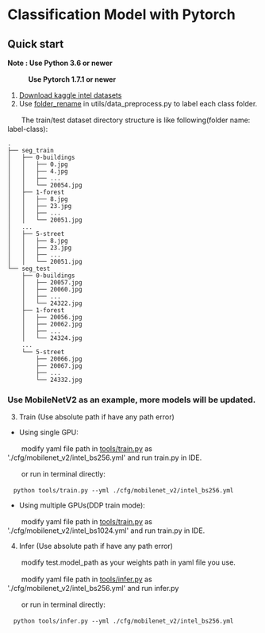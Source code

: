 # Classification Model with Pytorch

## Quick start
**Note : Use Python 3.6 or newer**

　　　**Use Pytorch 1.7.1 or newer**

1. [Download kaggle intel datasets](https://www.kaggle.com/puneet6060/intel-image-classification)
2. Use [folder_rename](https://github.com/Gakkkkkki/Classification_Lorenzo/tree/master/utils/data_preprocess.py) in utils/data_preprocess.py to label each class folder.

　　The train/test dataset directory structure is like following(folder name: label-class):
```
.
├── seg_train
│   ├── 0-buildings
│   │   ├── 0.jpg
│   │   ├── 4.jpg
│   │   ├── ...
│   │   └── 20054.jpg
│   ├── 1-forest
│   │   ├── 8.jpg
│   │   ├── 23.jpg
│   │   ├── ...
│   │   └── 20051.jpg
│   ...
│   ├── 5-street
│   │   ├── 8.jpg
│   │   ├── 23.jpg
│   │   ├── ...
│   │   └── 20051.jpg
└── seg_test
    ├── 0-buildings
    │   ├── 20057.jpg
    │   ├── 20060.jpg
    │   ├── ...
    │   └── 24322.jpg
    ├── 1-forest
    │   ├── 20056.jpg
    │   ├── 20062.jpg
    │   ├── ...
    │   └── 24324.jpg
    ...
    └── 5-street
        ├── 20066.jpg
        ├── 20067.jpg
        ├── ...
        └── 24332.jpg

```

### Use MobileNetV2 as an example, more models will be updated.

3. Train (Use absolute path if have any path error)

- Using single GPU:
    
　　modify yaml file path in [tools/train.py](https://github.com/Gakkkkkki/Classification_Lorenzo/blob/master/tools/train.py) as './cfg/mobilenet_v2/intel_bs256.yml' and run train.py in IDE.

　　or run in terminal directly:
```terminal
　python tools/train.py --yml ./cfg/mobilenet_v2/intel_bs256.yml
```
- Using multiple GPUs(DDP train mode):

　　modify yaml file path in [tools/train.py](https://github.com/Gakkkkkki/Classification_Lorenzo/blob/master/tools/train.py) as './cfg/mobilenet_v2/intel_bs1024.yml' and run train.py in IDE.

4. Infer (Use absolute path if have any path error)

　　modify test.model_path as your weights path in yaml file you use.　
    
　　modify yaml file path in [tools/infer.py](https://github.com/Gakkkkkki/Classification_Lorenzo/blob/master/tools/infer.py) as './cfg/mobilenet_v2/intel_bs256.yml' and run infer.py

　　or run in terminal directly:
```terminal
　python tools/infer.py --yml ./cfg/mobilenet_v2/intel_bs256.yml
```
